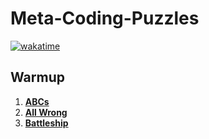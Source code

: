 # Meta-Coding-Puzzles

[![wakatime](https://wakatime.com/badge/user/018ce784-4075-43da-961a-e1a63c49b4fe/project/018ebd54-b831-4eba-a93a-72a8f81f356a.svg)](https://wakatime.com/badge/user/018ce784-4075-43da-961a-e1a63c49b4fe/project/018ebd54-b831-4eba-a93a-72a8f81f356a)

## Warmup

1. **[ABCs](abcs.py)**
2. **[All Wrong](all_wrong.py)**
3. **[Battleship](battleship.py)**

